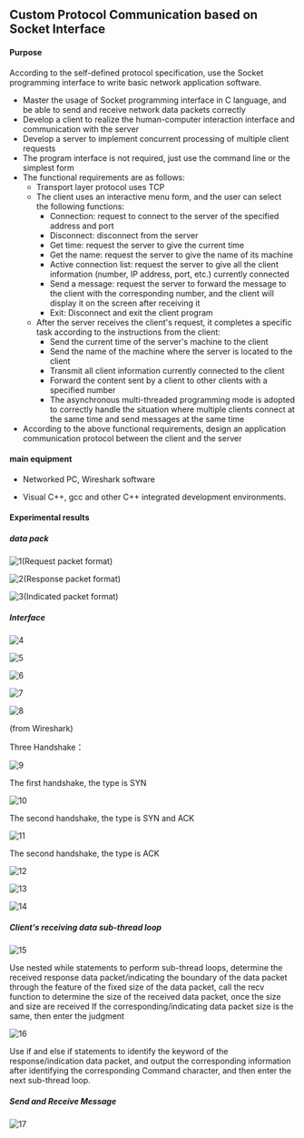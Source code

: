 ## Custom Protocol Communication based on Socket Interface

#### Purpose

According to the self-defined protocol specification, use the Socket programming interface to write basic network application software.

- Master the usage of Socket programming interface in C language, and be able to send and receive network data packets correctly
- Develop a client to realize the human-computer interaction interface and communication with the server
- Develop a server to implement concurrent processing of multiple client requests
- The program interface is not required, just use the command line or the simplest form
- The functional requirements are as follows:
  - Transport layer protocol uses TCP
  - The client uses an interactive menu form, and the user can select the following functions:
    - Connection: request to connect to the server of the specified address and port
    - Disconnect: disconnect from the server
    - Get time: request the server to give the current time
    - Get the name: request the server to give the name of its machine
    - Active connection list: request the server to give all the client information (number, IP address, port, etc.) currently connected
    - Send a message: request the server to forward the message to the client with the corresponding number, and the client will display it on the screen after receiving it
    - Exit: Disconnect and exit the client program
  - After the server receives the client's request, it completes a specific task according to the instructions from the client:
    - Send the current time of the server's machine to the client
    - Send the name of the machine where the server is located to the client
    - Transmit all client information currently connected to the client
    - Forward the content sent by a client to other clients with a specified number
    - The asynchronous multi-threaded programming mode is adopted to correctly handle the situation where multiple clients connect at the same time and send messages at the same time
- According to the above functional requirements, design an application communication protocol between the client and the server



#### main equipment

- Networked PC, Wireshark software

- Visual C++, gcc and other C++ integrated development environments.



#### Experimental results

##### data pack

![1](/pic/1.png)(Request packet format)

![2](/pic/2.png)(Response packet format)

![3](/pic/3.png)(Indicated packet format)



##### Interface

![4](/pic/4.jpg)

![5](/pic/5.jpg)

![6](/pic/6.jpg)

![7](/pic/7.jpg)

![8](/pic/8.jpg)

(from Wireshark)

Three Handshake：

![9](/pic/9.jpg)

The first handshake, the type is SYN

![10](/pic/10.jpg)

The second handshake, the type is SYN and ACK

![11](/pic/11.jpg)

The second handshake, the type is ACK

![12](/pic/12.jpg)

![13](/pic/13.jpg)

![14](/pic/14.jpg)



##### Client's receiving data sub-thread loop

![15](/pic/15.jpg)

Use nested while statements to perform sub-thread loops, determine the received response data packet/indicating the boundary of the data packet through the feature of the fixed size of the data packet, call the recv function to determine the size of the received data packet, once the size and size are received If the corresponding/indicating data packet size is the same, then enter the judgment

![16](/pic/16.jpg)

Use if and else if statements to identify the keyword of the response/indication data packet, and output the corresponding information after identifying the corresponding Command character, and then enter the next sub-thread loop.



##### Send and Receive Message

![17](/pic/17.jpg)


